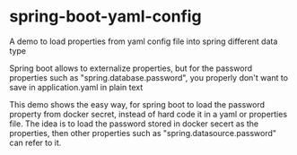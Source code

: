 # spring-boot-yaml-config
A demo to load properties from yaml config file into spring different data type

Spring boot allows to externalize properties, but for the password properties such as "spring.database.password", you properly don't want to save in application.yaml in plain text

This demo shows the easy way, for spring boot to load the password property from docker secret, instead of hard code it in a yaml or properties file. The idea is to load the password stored in docker secert as the properties, then other properties such as "spring.datasource.password" can refer to it.



